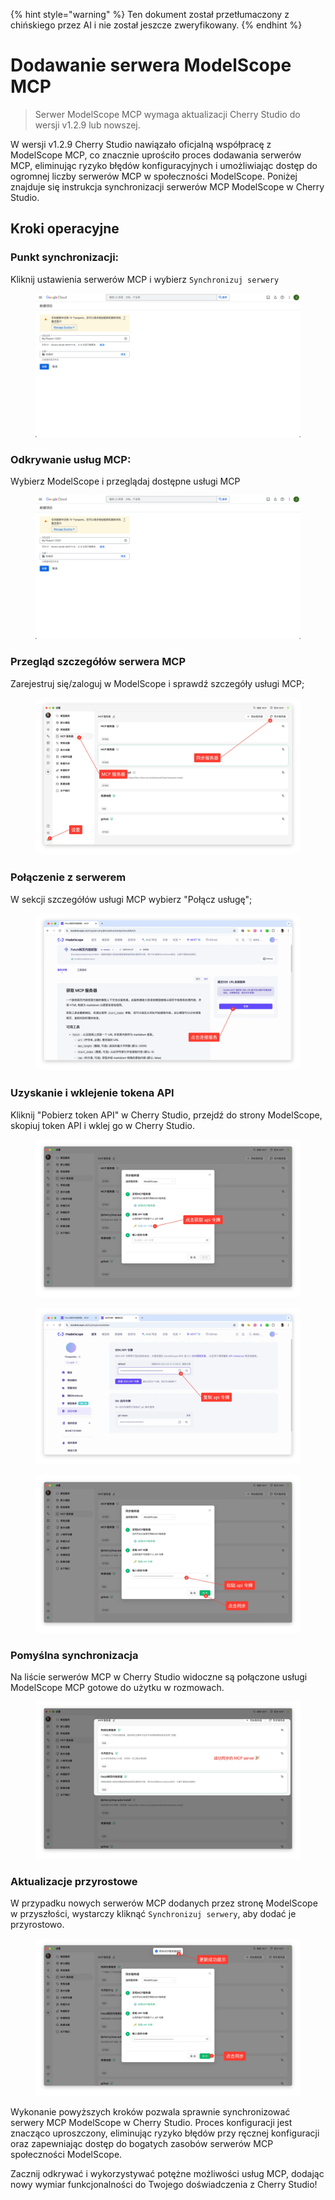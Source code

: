 
{% hint style="warning" %}
Ten dokument został przetłumaczony z chińskiego przez AI i nie został jeszcze zweryfikowany.
{% endhint %}

# Dodawanie serwera ModelScope MCP

> Serwer ModelScope MCP wymaga aktualizacji Cherry Studio do wersji v1.2.9 lub nowszej.

W wersji v1.2.9 Cherry Studio nawiązało oficjalną współpracę z ModelScope MCP, co znacznie uprościło proces dodawania serwerów MCP, eliminując ryzyko błędów konfiguracyjnych i umożliwiając dostęp do ogromnej liczby serwerów MCP w społeczności ModelScope. Poniżej znajduje się instrukcja synchronizacji serwerów MCP ModelScope w Cherry Studio.

## Kroki operacyjne

### Punkt synchronizacji:
Kliknij ustawienia serwerów MCP i wybierz `Synchronizuj serwery`

<figure><img src="../../.gitbook/assets/image.png" alt=""><figcaption></figcaption></figure>

### Odkrywanie usług MCP:
Wybierz ModelScope i przeglądaj dostępne usługi MCP

<figure><img src="../../.gitbook/assets/image (1).png" alt=""><figcaption></figcaption></figure>

### Przegląd szczegółów serwera MCP
Zarejestruj się/zaloguj w ModelScope i sprawdź szczegóły usługi MCP;

<figure><img src="../../.gitbook/assets/image (2).png" alt=""><figcaption></figcaption></figure>

### Połączenie z serwerem
W sekcji szczegółów usługi MCP wybierz "Połącz usługę";

<figure><img src="../../.gitbook/assets/image (3).png" alt=""><figcaption></figcaption></figure>

### Uzyskanie i wklejenie tokena API
Kliknij "Pobierz token API" w Cherry Studio, przejdź do strony ModelScope, skopiuj token API i wklej go w Cherry Studio.

<figure><img src="../../.gitbook/assets/image (4).png" alt=""><figcaption></figcaption></figure>

<figure><img src="../../.gitbook/assets/image (5).png" alt=""><figcaption></figcaption></figure>

<figure><img src="../../.gitbook/assets/image (6).png" alt=""><figcaption></figcaption></figure>

### Pomyślna synchronizacja
Na liście serwerów MCP w Cherry Studio widoczne są połączone usługi ModelScope MCP gotowe do użytku w rozmowach.

<figure><img src="../../.gitbook/assets/image (7).png" alt=""><figcaption></figcaption></figure>

### Aktualizacje przyrostowe
W przypadku nowych serwerów MCP dodanych przez stronę ModelScope w przyszłości, wystarczy kliknąć `Synchronizuj serwery`, aby dodać je przyrostowo.

<figure><img src="../../.gitbook/assets/image (148).png" alt=""><figcaption></figcaption></figure>

Wykonanie powyższych kroków pozwala sprawnie synchronizować serwery MCP ModelScope w Cherry Studio. Proces konfiguracji jest znacząco uproszczony, eliminując ryzyko błędów przy ręcznej konfiguracji oraz zapewniając dostęp do bogatych zasobów serwerów MCP społeczności ModelScope.

Zacznij odkrywać i wykorzystywać potężne możliwości usług MCP, dodając nowy wymiar funkcjonalności do Twojego doświadczenia z Cherry Studio!